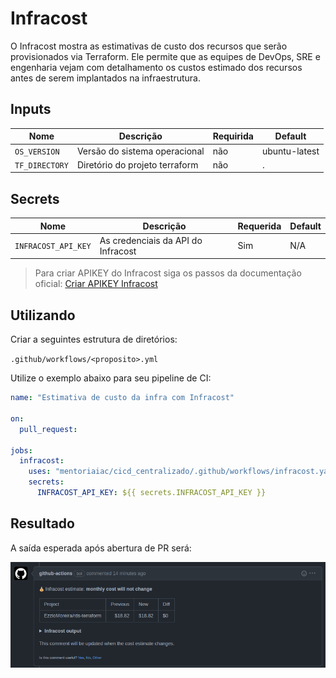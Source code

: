 # Infracost
O Infracost mostra as estimativas de custo dos recursos que serão provisionados via Terraform. Ele permite que as equipes de DevOps, SRE e engenharia vejam com detalhamento os custos estimado dos recursos antes de serem implantados na infraestrutura.

## Inputs
| Nome | Descrição | Requirida | Default |
|------|-----------|-----------|---------|
| `OS_VERSION` | Versão do sistema operacional | não | ubuntu-latest |
| `TF_DIRECTORY` | Diretório do projeto terraform | não | . |

## Secrets

| Nome | Descrição | Requerida | Default |
|------|-----------|-----------|---------|
| `INFRACOST_API_KEY` | As credenciais da API do Infracost | Sim | N/A |

> Para criar APIKEY do Infracost siga os passos da documentação oficial: [Criar APIKEY Infracost](https://www.infracost.io/docs/infracost_cloud/authentication/)

## Utilizando 
Criar a seguintes estrutura de diretórios: 

`.github/workflows/<proposito>.yml`

Utilize o exemplo abaixo para seu pipeline de CI:

```yaml
name: "Estimativa de custo da infra com Infracost"

on: 
  pull_request:
  
jobs:
  infracost:
    uses: "mentoriaiac/cicd_centralizado/.github/workflows/infracost.yaml@v1"
    secrets:
      INFRACOST_API_KEY: ${{ secrets.INFRACOST_API_KEY }}
```

## Resultado
A saída esperada após abertura de PR será: 

![infracost](./img/infracost.png)

